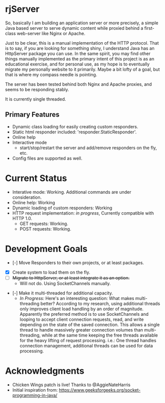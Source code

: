 rjServer
=====
So, basically I am building an application server or more precisely, a simple Java based server to serve dynamic content while proxied behind a first-class web-server like Nginx or Apache.

Just to be clear, this is a manual implementation of the HTTP protocol.
That is to say, if you are looking for something shiny, I understand Java has an HttpServer package you can use.
In the same spirit, you may find other things manually implemented as the primary intent of this project is as an educational exercise, and for personal use, as my hope is to eventually migrate my personally website to it primarily.  Maybe a bit lofty of a goal, but that is where my compass needle is pointing.

The server has been tested behind both Nginx and Apache proxies, and seems to be responding stably.

It is currently single threaded.

Primary Features
----------------
  - Dynamic class loading for easily creating custom responders.
  - Static html responder included: 'responder.StaticResponder'.
  - Online help
  - Interactive mode
    - start/stop/restart the server and add/remove responders on the fly, etc.
  - Config files are supported as well.


Current Status
==============
  - Interative mode: Working. Additional commands are under consideration.
  - Online help: Working
  - Dynamic loading of custom responders: Working
  - HTTP request implementation: *in progress*, Currently compatible with HTTP 1.0.
    - GET requests: Working.
    - POST requests: Working.

Development Goals
================
  - [-] Move Responders to their own projects, or at least packages.
  - [X] Create system to load them on the fly.
  - [ ] ~~Migrate to HttpServer, or at least integrate it as an option.~~ 
    - Will not do.  Using SocketChannels manually.
  - [-] Make it multi-threaded for additional capacity.
    - *In Progress:* Here's an interesting question: What makes multi-threading better?  According to my research, using additional threads only improves client load handling by an order of magnitude. Apparently the preferred method is to use SocketChannels and looping to accept client connection requests, read, and write depending on the state of the saved connection.  This allows a single thread to handle massively greater connection volumes than multi-threading, while at the same time keeping the free threads available for the heavy lifting of request processing.  i.e.: One thread handles connection management, additional threads can be used for data processing.

Acknowledgments
======
  - Chicken Wings patch is live! Thanks to @AggieNateHarris
  - Initial inspiration from: https://www.geeksforgeeks.org/socket-programming-in-java/

